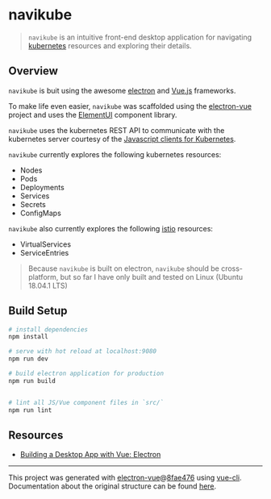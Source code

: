 # navikube

> `navikube` is an intuitive front-end desktop application for navigating [kubernetes](https://kubernetes.io/) resources and exploring their details.

## Overview
`navikube` is buit using the awesome [electron](https://electronjs.org/) and [Vue.js](https://vuejs.org/) frameworks.

To make life even easier, `navikube` was scaffolded using the [electron-vue](https://github.com/SimulatedGREG/electron-vue) project and uses the [ElementUI](https://element.eleme.io/?ref=madewithvuejs.com#/en-US) component library.

`navikube` uses the kubernetes REST API to communicate with the kubernetes server courtesy of the [Javascript clients for Kubernetes](https://github.com/kubernetes-client/javascript).

`navikube` currently explores the following kubernetes resources:
- Nodes
- Pods
- Deployments
- Services
- Secrets
- ConfigMaps

`navikube` also currently explores the following [istio](https://istio.io/) resources:
- VirtualServices
- ServiceEntries

> Because `navikube` is built on electron, `navikube` should be cross-platform, but so far I have only built and tested on Linux (Ubuntu 18.04.1 LTS)

## Build Setup

``` bash
# install dependencies
npm install

# serve with hot reload at localhost:9080
npm run dev

# build electron application for production
npm run build


# lint all JS/Vue component files in `src/`
npm run lint

```

## Resources
- [Building a Desktop App with Vue: Electron](https://dev.to/vuevixens/building-a-desktop-app-with-vue-electron-3pl)

---

This project was generated with [electron-vue](https://github.com/SimulatedGREG/electron-vue)@[8fae476](https://github.com/SimulatedGREG/electron-vue/tree/8fae4763e9d225d3691b627e83b9e09b56f6c935) using [vue-cli](https://github.com/vuejs/vue-cli). Documentation about the original structure can be found [here](https://simulatedgreg.gitbooks.io/electron-vue/content/index.html).
